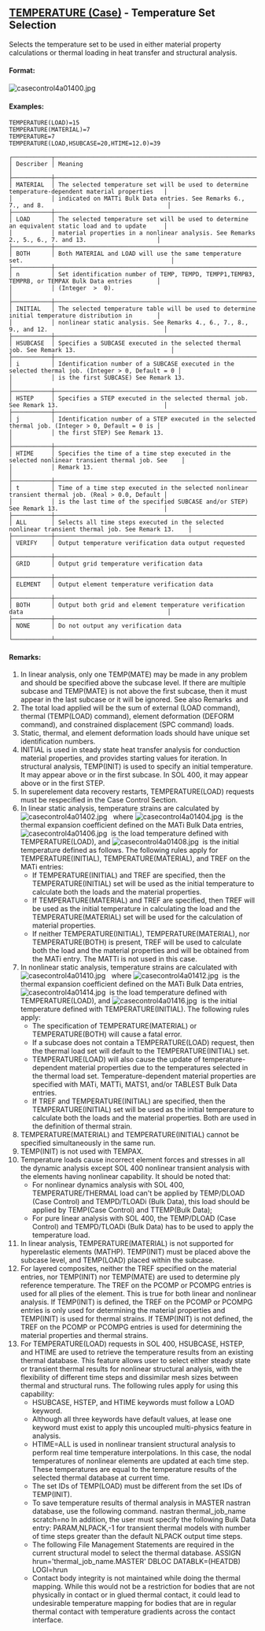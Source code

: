 ## [TEMPERATURE (Case)](https://nexus.hexagon.com/documentationcenter/bundle/MSC_Nastran_2022.4/page/Nastran_Combined_Book/qrg/casecontrol4a/TOC.TEMPERATURE.Case.xhtml) - Temperature Set Selection

Selects the temperature set to be used in either material property calculations or thermal loading in heat transfer and structural analysis.

#### Format:

![casecontrol4a01400.jpg](https://help-be.hexagonmi.com/bundle/MSC_Nastran_2022.4/page/Nastran_Combined_Book/qrg/casecontrol4a/../../../assets/casecontrol4a01400.jpg?_LANG=enus)  

#### Examples:

```nastran
TEMPERATURE(LOAD)=15
TEMPERATURE(MATERIAL)=7
TEMPERATURE=7
TEMPERATURE(LOAD,HSUBCASE=20,HTIME=12.0)=39
```

```text
┌───────────┬────────────────────────────────────────────────────────────────────────────────────────────────────┐
│ Describer │ Meaning                                                                                            │
├───────────┼────────────────────────────────────────────────────────────────────────────────────────────────────┤
│ MATERIAL  │ The selected temperature set will be used to determine temperature-dependent material properties   │
│           │ indicated on MATTi Bulk Data entries. See Remarks 6., 7., and 8.                                   │
├───────────┼────────────────────────────────────────────────────────────────────────────────────────────────────┤
│ LOAD      │ The selected temperature set will be used to determine an equivalent static load and to update     │
│           │ material properties in a nonlinear analysis. See Remarks 2., 5., 6., 7. and 13.                    │
├───────────┼────────────────────────────────────────────────────────────────────────────────────────────────────┤
│ BOTH      │ Both MATERIAL and LOAD will use the same temperature set.                                          │
├───────────┼────────────────────────────────────────────────────────────────────────────────────────────────────┤
│ n         │ Set identification number of TEMP, TEMPD, TEMPP1,TEMPB3, TEMPRB, or TEMPAX Bulk Data entries       │
│           │ (Integer  >  0).                                                                                   │
├───────────┼────────────────────────────────────────────────────────────────────────────────────────────────────┤
│ INITIAL   │ The selected temperature table will be used to determine initial temperature distribution in       │
│           │ nonlinear static analysis. See Remarks 4., 6., 7., 8., 9., and 12.                                 │
├───────────┼────────────────────────────────────────────────────────────────────────────────────────────────────┤
│ HSUBCASE  │ Specifies a SUBCASE executed in the selected thermal job. See Remark 13.                           │
├───────────┼────────────────────────────────────────────────────────────────────────────────────────────────────┤
│ i         │ Identification number of a SUBCASE executed in the selected thermal job. (Integer > 0, Default = 0 │
│           │ is the first SUBCASE) See Remark 13.                                                               │
├───────────┼────────────────────────────────────────────────────────────────────────────────────────────────────┤
│ HSTEP     │ Specifies a STEP executed in the selected thermal job. See Remark 13.                              │
├───────────┼────────────────────────────────────────────────────────────────────────────────────────────────────┤
│ j         │ Identification number of a STEP executed in the selected thermal job. (Integer > 0, Default = 0 is │
│           │ the first STEP) See Remark 13.                                                                     │
├───────────┼────────────────────────────────────────────────────────────────────────────────────────────────────┤
│ HTIME     │ Specifies the time of a time step executed in the selected nonlinear transient thermal job. See    │
│           │ Remark 13.                                                                                         │
├───────────┼────────────────────────────────────────────────────────────────────────────────────────────────────┤
│ t         │ Time of a time step executed in the selected nonlinear transient thermal job. (Real > 0.0, Default │
│           │ is the last time of the specified SUBCASE and/or STEP) See Remark 13.                              │
├───────────┼────────────────────────────────────────────────────────────────────────────────────────────────────┤
│ ALL       │ Selects all time steps executed in the selected nonlinear transient thermal job. See Remark 13.    │
├───────────┼────────────────────────────────────────────────────────────────────────────────────────────────────┤
│ VERIFY    │ Output temperature verification data output requested                                              │
├───────────┼────────────────────────────────────────────────────────────────────────────────────────────────────┤
│ GRID      │ Output grid temperature verification data                                                          │
├───────────┼────────────────────────────────────────────────────────────────────────────────────────────────────┤
│ ELEMENT   │ Output element temperature verification data                                                       │
├───────────┼────────────────────────────────────────────────────────────────────────────────────────────────────┤
│ BOTH      │ Output both grid and element temperature verification data                                         │
├───────────┼────────────────────────────────────────────────────────────────────────────────────────────────────┤
│ NONE      │ Do not output any verification data                                                                │
└───────────┴────────────────────────────────────────────────────────────────────────────────────────────────────┘
```

#### Remarks:

1. In linear analysis, only one TEMP(MATE) may be made in any problem and should be specified above the subcase level. If there are multiple subcase and TEMP(MATE) is not above the first subcase, then it must appear in the last subcase or it will be ignored. See also Remarks   and 
2. The total load applied will be the sum of external (LOAD command), thermal (TEMP(LOAD) command), element deformation (DEFORM command), and constrained displacement (SPC command) loads.
3. Static, thermal, and element deformation loads should have unique set identification numbers.
4. INITIAL is used in steady state heat transfer analysis for conduction material properties, and provides starting values for iteration. In structural analysis, TEMP(INIT) is used to specify an initial temperature. It may appear above or in the first subcase. In SOL 400, it may appear above or in the first STEP.
5. In superelement data recovery restarts, TEMPERATURE(LOAD) requests must be respecified in the Case Control Section.
6. In linear static analysis, temperature strains are calculated by
![casecontrol4a01402.jpg](https://help-be.hexagonmi.com/bundle/MSC_Nastran_2022.4/page/Nastran_Combined_Book/qrg/casecontrol4a/../../../assets/casecontrol4a01402.jpg?_LANG=enus)  
     where  ![casecontrol4a01404.jpg](https://help-be.hexagonmi.com/bundle/MSC_Nastran_2022.4/page/Nastran_Combined_Book/qrg/casecontrol4a/../../../assets/casecontrol4a01404.jpg?_LANG=enus)  is the thermal expansion coefficient defined on the MATi Bulk Data entries,  ![casecontrol4a01406.jpg](https://help-be.hexagonmi.com/bundle/MSC_Nastran_2022.4/page/Nastran_Combined_Book/qrg/casecontrol4a/../../../assets/casecontrol4a01406.jpg?_LANG=enus)  is the load temperature defined with TEMPERATURE(LOAD), and  ![casecontrol4a01408.jpg](https://help-be.hexagonmi.com/bundle/MSC_Nastran_2022.4/page/Nastran_Combined_Book/qrg/casecontrol4a/../../../assets/casecontrol4a01408.jpg?_LANG=enus)  is the initial temperature defined as follows. The following rules apply for TEMPERATURE(INITIAL), TEMPERATURE(MATERIAL), and TREF on the MATi entries:
     - If TEMPERATURE(INITIAL) and TREF are specified, then the TEMPERATURE(INITIAL) set will be used as the initial temperature to calculate both the loads and the material properties.
     - If TEMPERATURE(MATERIAL) and TREF are specified, then TREF will be used as the initial temperature in calculating the load and the TEMPERATURE(MATERIAL) set will be used for the calculation of material properties.
     - If neither TEMPERATURE(INITIAL), TEMPERATURE(MATERIAL), nor TEMPERATURE(BOTH) is present, TREF will be used to calculate both the load and the material properties and will be obtained from the MATi entry. The MATTi is not used in this case.
7. In nonlinear static analysis, temperature strains are calculated with
![casecontrol4a01410.jpg](https://help-be.hexagonmi.com/bundle/MSC_Nastran_2022.4/page/Nastran_Combined_Book/qrg/casecontrol4a/../../../assets/casecontrol4a01410.jpg?_LANG=enus)  
     where  ![casecontrol4a01412.jpg](https://help-be.hexagonmi.com/bundle/MSC_Nastran_2022.4/page/Nastran_Combined_Book/qrg/casecontrol4a/../../../assets/casecontrol4a01412.jpg?_LANG=enus)  is the thermal expansion coefficient defined on the MATi Bulk Data entries,  ![casecontrol4a01414.jpg](https://help-be.hexagonmi.com/bundle/MSC_Nastran_2022.4/page/Nastran_Combined_Book/qrg/casecontrol4a/../../../assets/casecontrol4a01414.jpg?_LANG=enus)  is the load temperature defined with TEMPERATURE(LOAD), and  ![casecontrol4a01416.jpg](https://help-be.hexagonmi.com/bundle/MSC_Nastran_2022.4/page/Nastran_Combined_Book/qrg/casecontrol4a/../../../assets/casecontrol4a01416.jpg?_LANG=enus)  is the initial temperature defined with TEMPERATURE(INITIAL). The following rules apply:
     - The specification of TEMPERATURE(MATERIAL) or TEMPERATURE(BOTH) will cause a fatal error.
     - If a subcase does not contain a TEMPERATURE(LOAD) request, then the thermal load set will default to the TEMPERATURE(INITIAL) set.
     - TEMPERATURE(LOAD) will also cause the update of temperature-dependent material properties due to the temperatures selected in the thermal load set. Temperature-dependent material properties are specified with MATi, MATTi, MATS1, and/or TABLEST Bulk Data entries.
     - If TREF and TEMPERATURE(INITIAL) are specified, then the TEMPERATURE(INITIAL) set will be used as the initial temperature to calculate both the loads and the material properties. Both are used in the definition of thermal strain.
8. TEMPERATURE(MATERIAL) and TEMPERATURE(INITIAL) cannot be specified simultaneously in the same run.
9. TEMP(INIT) is not used with TEMPAX.
10. Temperature loads cause incorrect element forces and stresses in all the dynamic analysis except SOL 400 nonlinear transient analysis with the elements having nonlinear capability.
     It should be noted that:
     - For nonlinear dynamics analysis with SOL 400, TEMPERATURE/THERMAL load can't be applied by TEMP/DLOAD (Case Control) and TEMPD/TLOADi (Bulk Data), this load should be applied by TEMP(Case Control) and TTEMP(Bulk Data);
     - For pure linear analysis with SOL 400, the TEMP/DLOAD (Case Control) and TEMPD/TLOADi (Bulk Data) has to be used to apply the temperature load.
11. In linear analysis, TEMPERATURE(MATERIAL) is not supported for hyperelastic elements (MATHP). TEMP(INIT) must be placed above the subcase level, and TEMP(LOAD) placed within the subcase.
12. For layered composites, neither the TREF specified on the material entries, nor TEMP(INIT) nor TEMP(MATE) are used to determine ply reference temperature. The TREF on the PCOMP or PCOMPG entries is used for all plies of the element. This is true for both linear and nonlinear analysis. If TEMP(INIT) is defined, the TREF on the PCOMP or PCOMPG entries is only used for determining the material properties and TEMP(INIT) is used for thermal strains. If TEMP(INIT) is not defined, the TREF on the PCOMP or PCOMPG entries is used for determining the material properties and thermal strains.
13. For TEMPERATURE(LOAD) requests in SOL 400, HSUBCASE, HSTEP, and HTIME are used to retrieve the temperature results from an existing thermal database. This feature allows user to select either steady state or transient thermal results for nonlinear structural analysis, with the flexibility of different time steps and dissimilar mesh sizes between thermal and structural runs. The following rules apply for using this capability:
     - HSUBCASE, HSTEP, and HTIME keywords must follow a LOAD keyword.
     - Although all three keywords have default values, at lease one keyword must exist to apply this uncoupled multi-physics feature in analysis.
     - HTIME=ALL is used in nonlinear transient structural analysis to perform real time temperature interpolations. In this case, the nodal temperatures of nonlinear elements are updated at each time step. These temperatures are equal to the temperature results of the selected thermal database at current time.
     - The set IDs of TEMP(LOAD) must be different from the set IDs of TEMP(INIT).
     - To save temperature results of thermal analysis in MASTER nastran database, use the following command.
     nastran thermal_job_name scratch=no
     In addition, the user must specify the following Bulk Data entry:
     PARAM,NLPACK,-1
     for transient thermal models with number of time steps greater than the default NLPACK output time steps.
     - The following File Management Statements are required in the current structural model to select the thermal database.
     ASSIGN hrun='thermal_job_name.MASTER'
     DBLOC DATABLK=(HEATDB) LOGI=hrun
     - Contact body integrity is not maintained while doing the thermal mapping. While this would not be a restriction for bodies that are not physically in contact or in glued thermal contact, it could lead to undesirable temperature mapping for bodies that are in regular thermal contact with temperature gradients across the contact interface.
